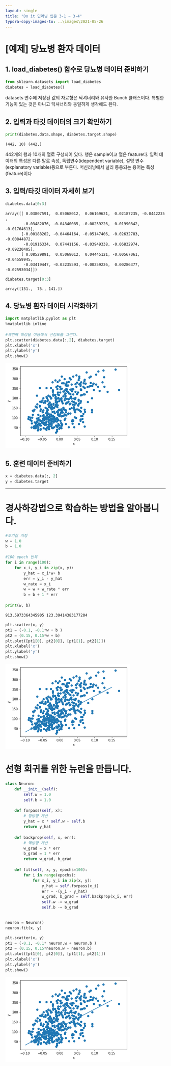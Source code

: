 ```yaml
---
layout: single
title: "Do it 딥러닝 입문 3-1 ~ 3-4"
typora-copy-images-to: ..\images\2021-05-26
---
```




# [예제] 당뇨병 환자 데이터

## 1. load_diabetes() 함수로 당뇨병 데이터 준비하기


```python
from sklearn.datasets import load_diabetes
diabetes = load_diabetes()
```

datasets 변수에 저장된 값의 자료형은 딕셔너리와 유사한 Bunch 클래스이다. 특별한 기능이 있는 것은 아니고 딕셔너리와 동일하게 생각해도 된다.

## 2. 입력과 타깃 데이터의 크기 확인하기


```python
print(diabetes.data.shape, diabetes.target.shape)
```

    (442, 10) (442,)


442개의 행과 10개의 열로 구성되어 있다. 행은 sample이고 열은 feature다.
입력 데이터의 특성은 다른 말로 속성, 독립변수(idependent variable), 설명 변수(explanatory variable)등으로 부른다. 머신러닝에서 널리 통용되는 용어는 특성(feature)이다

## 3. 입력/타깃 데이터 자세히 보기


```python
diabetes.data[0:3]
```




    array([[ 0.03807591,  0.05068012,  0.06169621,  0.02187235, -0.0442235 ,
            -0.03482076, -0.04340085, -0.00259226,  0.01990842, -0.01764613],
           [-0.00188202, -0.04464164, -0.05147406, -0.02632783, -0.00844872,
            -0.01916334,  0.07441156, -0.03949338, -0.06832974, -0.09220405],
           [ 0.08529891,  0.05068012,  0.04445121, -0.00567061, -0.04559945,
            -0.03419447, -0.03235593, -0.00259226,  0.00286377, -0.02593034]])




```python
diabetes.target[0:3]
```




    array([151.,  75., 141.])



## 4. 당뇨병 환자 데이터 시각화하기


```python
import matplotlib.pyplot as plt
%matplotlib inline

#세번째 특성을 이용해서 산점도를 그린다.
plt.scatter(diabetes.data[:,2], diabetes.target) 
plt.xlabel('x')
plt.ylabel('y')
plt.show()
```


![png](output_11_0.png)


## 5. 훈련 데이터 준비하기


```python
x = diabetes.data[:, 2]
y = diabetes.target
```

-----
# 경사하강법으로 학습하는 방법을 알아봅니다.


```python
#초기값 지정
w = 1.0
b = 1.0

#100 epoch 반복
for i in range(100):
    for x_i, y_i in zip(x, y):
        y_hat = x_i*w+ b
        err = y_i - y_hat
        w_rate = x_i
        w = w + w_rate * err
        b = b + 1 * err

print(w, b)
```

    913.5973364345905 123.39414383177204



```python
plt.scatter(x, y)
pt1 = (-0.1, -0.1*w + b )
pt2 = (0.15, 0.15*w + b)
plt.plot([pt1[0], pt2[0]], [pt1[1], pt2[1]])
plt.xlabel('x')
plt.ylabel('y')
plt.show()
```


![png](output_16_0.png)


# 선형 회귀를 위한 뉴런을 만듭니다.


```python
class Neuron:
    def __init__(self):
        self.w = 1.0
        self.b = 1.0
    
    def forpass(self, x):
        # 정방향 계산
        y_hat = x * self.w + self.b
        return y_hat
        
    def backprop(self, x, err):
        # 역방향 계산
        w_grad = x * err
        b_grad = 1 * err
        return w_grad, b_grad
    
    def fit(self, x, y, epochs=100):
        for i in range(epochs):
            for x_i, y_i in zip(x, y):
                y_hat = self.forpass(x_i)
                err = -(y_i - y_hat)
                w_grad, b_grad = self.backprop(x_i, err)
                self.w -= w_grad
                self.b -= b_grad
        
```


```python
neuron = Neuron()
neuron.fit(x, y)
```


```python
plt.scatter(x, y)
pt1 = (-0.1, -0.1* neuron.w + neuron.b )
pt2 = (0.15, 0.15*neuron.w + neuron.b)
plt.plot([pt1[0], pt2[0]], [pt1[1], pt2[1]])
plt.xlabel('x')
plt.ylabel('y')
plt.show()
```


![png](output_20_0.png)


